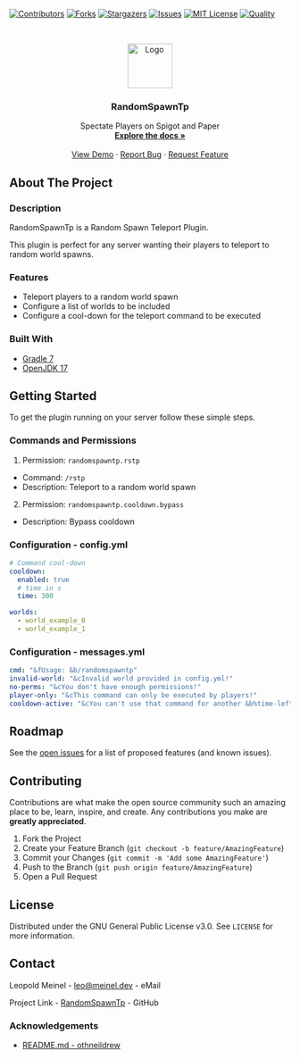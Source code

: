 <!-- PROJECT SHIELDS -->

[![Contributors][contributors-shield]][contributors-url]
[![Forks][forks-shield]][forks-url]
[![Stargazers][stars-shield]][stars-url]
[![Issues][issues-shield]][issues-url]
[![MIT License][license-shield]][license-url]
[![Quality][quality-shield]][quality-url]

<!-- PROJECT LOGO -->
<!--suppress ALL -->
<br />
<p align="center">
  <a href="https://github.com/LeoMeinel/RandomSpawnTp">
    <img src="images/logo.png" alt="Logo" width="80" height="80">
  </a>

<h3 align="center">RandomSpawnTp</h3>

  <p align="center">
    Spectate Players on Spigot and Paper
    <br />
    <a href="https://github.com/LeoMeinel/RandomSpawnTp"><strong>Explore the docs »</strong></a>
    <br />
    <br />
    <a href="https://github.com/LeoMeinel/RandomSpawnTp">View Demo</a>
    ·
    <a href="https://github.com/LeoMeinel/RandomSpawnTp/issues">Report Bug</a>
    ·
    <a href="https://github.com/LeoMeinel/RandomSpawnTp/issues">Request Feature</a>
  </p>

<!-- ABOUT THE PROJECT -->

## About The Project

### Description

RandomSpawnTp is a Random Spawn Teleport Plugin.

This plugin is perfect for any server wanting their players to teleport to random world spawns.

### Features

- Teleport players to a random world spawn
- Configure a list of worlds to be included
- Configure a cool-down for the teleport command to be executed

### Built With

- [Gradle 7](https://docs.gradle.org/7.5.1/release-notes.html)
- [OpenJDK 17](https://openjdk.java.net/projects/jdk/17/)

<!-- GETTING STARTED -->

## Getting Started

To get the plugin running on your server follow these simple steps.

### Commands and Permissions

1. Permission: `randomspawntp.rstp`

- Command: `/rstp`
- Description: Teleport to a random world spawn

2. Permission: `randomspawntp.cooldown.bypass`

- Description: Bypass cooldown

### Configuration - config.yml

```yaml
# Command cool-down
cooldown:
  enabled: true
  # time in s
  time: 300

worlds:
  - world_example_0
  - world_example_1
```

### Configuration - messages.yml

```yaml
cmd: "&fUsage: &b/randomspawntp"
invalid-world: "&cInvalid world provided in config.yml!"
no-perms: "&cYou don't have enough permissions!"
player-only: "&cThis command can only be executed by players!"
cooldown-active: "&cYou can't use that command for another &b%time-left% &cseconds!"
```

<!-- ROADMAP -->

## Roadmap

See the [open issues](https://github.com/LeoMeinel/RandomSpawnTp/issues) for a list of proposed features (and known
issues).

<!-- CONTRIBUTING -->

## Contributing

Contributions are what make the open source community such an amazing place to be, learn, inspire, and create. Any
contributions you make are **greatly appreciated**.

1. Fork the Project
2. Create your Feature Branch (`git checkout -b feature/AmazingFeature`)
3. Commit your Changes (`git commit -m 'Add some AmazingFeature'`)
4. Push to the Branch (`git push origin feature/AmazingFeature`)
5. Open a Pull Request

<!-- LICENSE -->

## License

Distributed under the GNU General Public License v3.0. See `LICENSE` for more information.

<!-- CONTACT -->

## Contact

Leopold Meinel - [leo@meinel.dev](mailto:leo@meinel.dev) - eMail

Project Link - [RandomSpawnTp](https://github.com/LeoMeinel/RandomSpawnTp) - GitHub

<!-- ACKNOWLEDGEMENTS -->

### Acknowledgements

- [README.md - othneildrew](https://github.com/othneildrew/Best-README-Template)

<!-- MARKDOWN LINKS & IMAGES -->

[contributors-shield]: https://img.shields.io/github/contributors-anon/LeoMeinel/RandomSpawnTp?style=for-the-badge
[contributors-url]: https://github.com/LeoMeinel/RandomSpawnTp/graphs/contributors
[forks-shield]: https://img.shields.io/github/forks/LeoMeinel/RandomSpawnTp?label=Forks&style=for-the-badge
[forks-url]: https://github.com/LeoMeinel/RandomSpawnTp/network/members
[stars-shield]: https://img.shields.io/github/stars/LeoMeinel/RandomSpawnTp?style=for-the-badge
[stars-url]: https://github.com/LeoMeinel/RandomSpawnTp/stargazers
[issues-shield]: https://img.shields.io/github/issues/LeoMeinel/RandomSpawnTp?style=for-the-badge
[issues-url]: https://github.com/LeoMeinel/RandomSpawnTp/issues
[license-shield]: https://img.shields.io/github/license/LeoMeinel/RandomSpawnTp?style=for-the-badge
[license-url]: https://github.com/LeoMeinel/RandomSpawnTp/blob/main/LICENSE
[quality-shield]: https://img.shields.io/codefactor/grade/github/LeoMeinel/RandomSpawnTp?style=for-the-badge
[quality-url]: https://www.codefactor.io/repository/github/LeoMeinel/RandomSpawnTp
